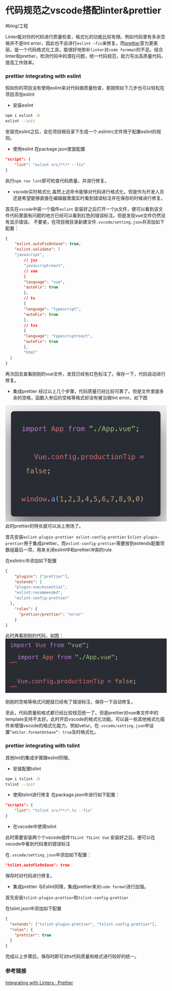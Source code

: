# 代码规范之vscode搭配linter&prettier
#blog/工程

Linter能对你的代码进行质量检查，格式化的功能比较有限。例如代码里有多余空格并不是lint error，因此也不会进行`eslint —fix`来修复。而[prettier](https://prettier.io/)意为更美丽，是一个代码格式化工具，能很好地弥补`linter`对`code formmat`的不足。结合linter和prettier，检测代码中的潜在问题，统一代码规范，助力写出高质量代码，提高工作效率。

### prettier integrating with eslint
假如你的项目没有使用eslint来对代码做质量检查，那按照如下几步也可以轻松在项目添加eslint
* 安装eslint
```bash
npm i eslint -D
eslint --init
```

安装完eslint之后，会在项目根目录下生成一个.eslintrc文件用于配置eslint的规则。
* 使用eslint
在package.json里面配置
```json
"script": {
	"lint": "eslint src/**/* --fix"
}
```
执行`npm run lint`即可检查代码质量，并进行修复。
* vscode实时格式化
虽然上述命令能够对代码进行格式化，但是作为开发人员还是希望能够直接在编辑器里面实时看到错误标注并在保存的时候进行修复。

首先在`vscode`中装一个插件`eslint`
安装好之后打开一个js文件，便可以看到该文件代码里面有问题的地方已经可以看到红色的错误标注。但是发现vue文件仍然没有显示错误。
不要紧，在项目根目录新建文件`.vscode/setting.json`并添加如下配置：
```json
{ 
	"eslint.autoFixOnSave": true,
	"eslint.validate": [
   	"javascript",
    	// jsx
    	"javascriptreact",
    	// vue
    	{
      	"language": "vue",
      	"autoFix": true
    	},
    	// ts
    	{
      	"language": "typescript",
      	"autoFix": true
    	},
    	// tsx
    	{
      	"language": "typescriptreact",
      	"autoFix": true
    	},
    	"html"
  ]
}
```
再次回去查看刚刚的vue文件，发现已经有红色标注了。保存一下，代码自动进行修复。
* 集成prettier
经过以上几个步骤，代码质量已经比较可靠了。但是文件里面多余的空格，函数入参后的空格等格式却没有被当做lint error。如下图

![](./assets//490EBC7E-7500-4573-A1B1-C0153FD651A0.png)
此时prettier的特长就可以派上用场了。

首先安装`eslint-plugin-prettier eslint-config-prettier`
`Eslint-plugin-prettier`用于集成prettier，而`eslint-config-prettier`需要放到extends配置项数组最后一项，用来关闭eslint中和prettier冲突的rule

在eslintrc中添加如下配置
```json
{
	"plugins": ["prettier"],
	"extends": [
    "plugin:vue/essential",
    "eslint:recommended",
    "eslint-config-prettier"
  ],
	"rules": {
      "prettier/prettier": "error"
    }
}
```

此时再看刚刚的代码，如图：
![](./assets/CD17EF05-DE93-4F44-8AB3-ECECE889A465.png)

刚刚的空格等格式问题就已经有了错误标注，保存一下自动修复。

至此，代码质量和格式都已经比较规范统一了。但是prettier对vue单文件中的template支持不太好。此时开启vscode的格式化功能。可以装一些其他格式化插件来增强vscode的格式化能力，例如vetur。在`.vscode/setting.json`中设置`”editor.formatOnSave”: true`及时格式化。

### prettier integrating with tslint
其他lint的集成步骤跟eslint同理。
* 安装配置tslint
```bash
npm i tslint -D
tslint --init
```
* 使用tslint进行修复
在package.json中进行如下配置：
```json
"scripts": {
	"lint": "tslint src/**/*.ts --fix"
}
```
* 在vscode中使用tslint

此时需要安装两个个vscode插件`TSLint TSLint Vue`
安装好之后，便可以在vscode中看到代码里的错误标注

在`.vscode/setting.json`中添加如下配置：
```json
"tslint.autoFixOnSave": true
```
保存时对代码进行修复。
* 集成prettier
与Eslint同理，集成prettier来对`code format`进行加强。

首先安装`tslint-plugin-prettier`和`tslint-config-prettier`

在tslint.json中添加如下配置
```json
{
  "extends": ["tslint-plugin-prettier", "tslint-config-prettier"],
  "rules": {
    "prettier": true
  }
}
```

完成以上步骤后，保存时即可对ts代码质量和格式进行较好的统一。

### 参考链接
[Integrating with Linters · Prettier](https://prettier.io/docs/en/eslint.html)
